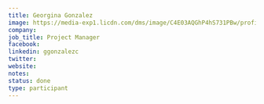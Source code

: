```yaml
---
title: Georgina Gonzalez
image: https://media-exp1.licdn.com/dms/image/C4E03AQGhP4hS731PBw/profile-displayphoto-shrink_800_800/0/1527028451382?e=1625702400&v=beta&t=7S5iXrMBnMKKEiTlJ_ucZAAGZ41hdLmdzi-17iCmQNo
company: 
job_title: Project Manager
facebook: 
linkedin: ggonzalezc
twitter: 
website:
notes:
status: done
type: participant
---
```


<!-- I find myself more and more in a role of a person, whose task is to guide you through the process of discovery. When you (or your company) are stuck, I can sit with you and teach you how to build situational awareness, how to find next possible actions, and ensure, that after the end of the process, you will walk away with a clear mind.  -->
